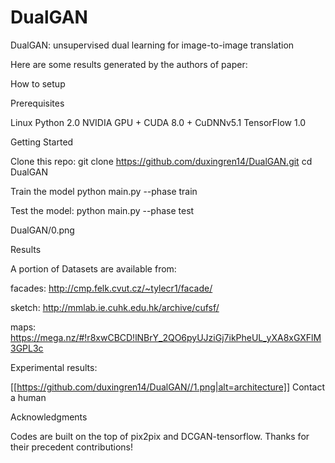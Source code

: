 # DualGAN
DualGAN: unsupervised dual learning for image-to-image translation


Here are some results generated by the authors of paper:



How to setup

Prerequisites

Linux
Python 2.0 
NVIDIA GPU + CUDA 8.0 + CuDNNv5.1
TensorFlow 1.0


Getting Started

Clone this repo:
git clone https://github.com/duxingren14/DualGAN.git
cd DualGAN

Train the model
python main.py --phase train

Test the model:
python main.py --phase test

DualGAN/0.png

Results


A portion of Datasets are available from:

facades: http://cmp.felk.cvut.cz/~tylecr1/facade/

sketch: http://mmlab.ie.cuhk.edu.hk/archive/cufsf/

maps: https://mega.nz/#!r8xwCBCD!lNBrY_2QO6pyUJziGj7ikPheUL_yXA8xGXFlM3GPL3c


Experimental results:

[[https://github.com/duxingren14/DualGAN//1.png|alt=architecture]]
 Contact a human




Acknowledgments

Codes are built on the top of pix2pix and DCGAN-tensorflow. Thanks for their precedent contributions!
